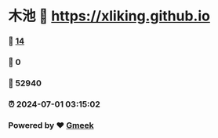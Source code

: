 # 木池 :link: https://xliking.github.io 
### :page_facing_up: [14](https://xliking.github.io/tag.html) 
### :speech_balloon: 0 
### :hibiscus: 52940 
### :alarm_clock: 2024-07-01 03:15:02 
### Powered by :heart: [Gmeek](https://github.com/Meekdai/Gmeek)
